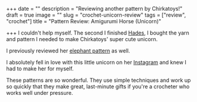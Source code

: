 +++
date = ""
description = "Reviewing another pattern by Chirkatoys!"
draft = true
image = ""
slug = "crochet-unicorn-review"
tags = ["review", "crochet"]
title = "Pattern Review: Amigurumi Horse (Unicorn)"

+++
I couldn't help myself. The second I finished [Hades](https://craftycody.com/crochet/hades-crochet-pattern/), I bought the yarn and pattern I needed to make Chirkatoys' super cute unicorn.

I previously reviewed her [elephant pattern](https://craftycody.com/crochet/crochet-elephant-review/) as well.

I absolutely fell in love with this little unicorn on her [Instagram](https://www.instagram.com/chirka_toys/?hl=en) and knew I had to make her for myself.

These patterns are so wonderful. They use simple techniques and work up so quickly that they make great, last-minute gifts if you're a crocheter who works well under pressure.